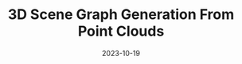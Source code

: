 ---
title:          "3D Scene Graph Generation From Point Clouds"
date:           2023-10-19
selected:       true
pub:            "IEEE International Conference on Acoustics, Speech and Signal Processing (<strong>ICASSP</strong>)"
pub_date:       "2023"
highlight: >-
   We introduce the RelationScanNet dataset with densely annotated semantic and geometric relationships, which extends one of the most widely used dataset ScanNetV2 in 3D indoor scene understanding.
cover:         assets/images/covers/SCR.png
authors:
- Wenwen Wei
- Ping Wei
- Jialu Qin
- Zhimin Liao
- Shuaijie Wang
- Xiang Cheng
links:
  Paper: https://ieeexplore.ieee.org/abstract/document/10313987
---